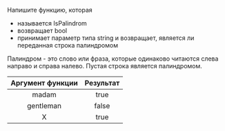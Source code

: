 Напишите функцию, которая

-   называется IsPalindrom
-   возвращает bool
-   принимает параметр типа string и возвращает, является ли переданная строка палиндромом

Палиндром - это слово или фраза, которые одинаково читаются слева направо и справа налево. Пустая строка является палиндромом.

| Аргумент функции | Результат |
|:----------------:|:---------:|
|       madam      |    true   |
|     gentleman    |   false   |
|         X        |    true   |
